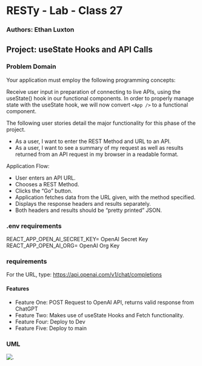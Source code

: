 # RESTy - Lab - Class 27

### Authors: Ethan Luxton

## Project: useState Hooks and API Calls

### Problem Domain

Your application must employ the following programming concepts:

Receive user input in preparation of connecting to live APIs, using the useState() hook in our functional components. In order to properly manage state with the useState hook, we will now convert ```<App />``` to a functional component.

The following user stories detail the major functionality for this phase of the project.

* As a user, I want to enter the REST Method and URL to an API.
* As a user, I want to see a summary of my request as well as results returned from an API request in my browser in a readable format.

Application Flow:

* User enters an API URL.
* Chooses a REST Method.
* Clicks the “Go” button.
* Application fetches data from the URL given, with the method specified.
* Displays the response headers and results separately.
* Both headers and results should be “pretty printed” JSON.

### .env requirements

REACT_APP_OPEN_AI_SECRET_KEY= OpenAI Secret Key
REACT_APP_OPEN_AI_ORG= OpenAI Org Key

### requirements

For the URL, type: https://api.openai.com/v1/chat/completions

#### Features

-   Feature One: POST Request to OpenAI API, returns valid response from ChatGPT
-   Feature Two: Makes use of useState Hooks and Fetch functionality.
-   Feature Four: Deploy to Dev
-   Feature Five: Deploy to main

### UML

![.](https://i.imgur.com/x9ds4bB.png)